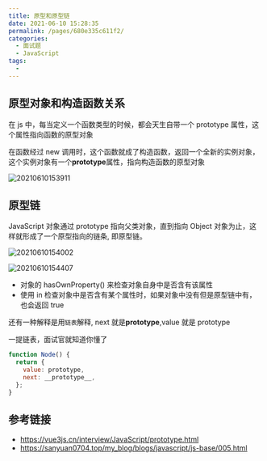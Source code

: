 ```yaml
---
title: 原型和原型链
date: 2021-06-10 15:28:35
permalink: /pages/680e335c611f2/
categories:
  - 面试题
  - JavaScript
tags:
  -
---
```


## 原型对象和构造函数关系

在 js 中，每当定义一个函数类型的时候，都会天生自带一个 prototype 属性，这个属性指向函数的原型对象

在函数经过 new 调用时，这个函数就成了构造函数，返回一个全新的实例对象，这个实例对象有一个**prototype**属性，指向构造函数的原型对象

![20210610153911](https://cdn.jsdelivr.net/gh/wu529778790/image/blog/20210610153911.png)

## 原型链

JavaScript 对象通过 prototype 指向父类对象，直到指向 Object 对象为止，这样就形成了一个原型指向的链条, 即原型链。

![20210610154002](https://cdn.jsdelivr.net/gh/wu529778790/image/blog/20210610154002.png)

![20210610154407](https://cdn.jsdelivr.net/gh/wu529778790/image/blog/20210610154407.png)

- 对象的 hasOwnProperty() 来检查对象自身中是否含有该属性
- 使用 in 检查对象中是否含有某个属性时，如果对象中没有但是原型链中有，也会返回 true

还有一种解释是用`链表`解释, next 就是**prototype**,value 就是 prototype

一提链表，面试官就知道你懂了

```js
function Node() {
  return {
    value: prototype,
    next: __prototype__,
  };
}
```

## 参考链接

- <https://vue3js.cn/interview/JavaScript/prototype.html>
- <https://sanyuan0704.top/my_blog/blogs/javascript/js-base/005.html>
